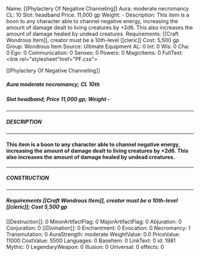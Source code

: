 Name: [[Phylactery Of Negative Channeling]]
Aura: moderate necromancy
CL: 10
Slot: headband
Price: 11,000 gp
Weight: -
Description: This item is a boon to any character able to channel negative energy, increasing the amount of damage dealt to living creatures by +2d6. This also increases the amount of damage healed by undead creatures.
Requirements: [[Craft Wondrous Item]], creator must be a 10th-level [[cleric]]
Cost: 5,500 gp
Group: Wondrous Item
Source: Ultimate Equipment
AL: 0
Int: 0
Wis: 0
Cha: 0
Ego: 0
Communication: 0
Senses: 0
Powers: 0
MagicItems: 0
FullText: <link rel="stylesheet"href="PF.css"><div class="heading"><p class="alignleft">[[Phylactery Of Negative Channeling]]</p><div style="clear: both;"></div></div><div><h5><b>Aura </b>moderate necromancy; <b>CL </b>10th</h5><h5><b>Slot </b>headband; <b>Price </b>11,000 gp; <b>Weight </b>-</h5></div><hr/><div><h5><b>DESCRIPTION</b></h5></div><hr/><div><h4><p>This item is a boon to any character able to channel negative energy, increasing the amount of damage dealt to living creatures by +2d6. This also increases the amount of damage healed by undead creatures.</p></h4></div><hr/><div><h5><b>CONSTRUCTION</b></h5></div><hr/><div><h5><b>Requirements </b>[[Craft Wondrous Item]], creator must be a 10th-level [[cleric]]; <b>Cost </b>5,500 gp</h5></div>
[[Destruction]]: 0
MinorArtifactFlag: 0
MajorArtifactFlag: 0
Abjuration: 0
Conjuration: 0
[[Divination]]: 0
Enchantment: 0
Evocation: 0
Necromancy: 1
Transmutation: 0
AuraStrength: moderate
WeightValue: 0.0
PriceValue: 11000
CostValue: 5500
Languages: 0
BaseItem: 0
LinkText: 0
id: 1981
Mythic: 0
LegendaryWeapon: 0
Illusion: 0
Universal: 0
effects: 0
